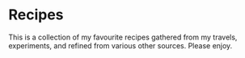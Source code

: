 # Recipes
This is a collection of my favourite recipes gathered from my travels, experiments, and refined from various other sources. Please enjoy.
